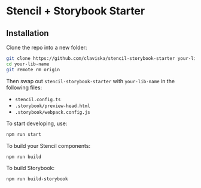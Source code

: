# Stencil + Storybook Starter

## Installation

Clone the repo into a new folder:

```sh
git clone https://github.com/claviska/stencil-storybook-starter your-lib-name
cd your-lib-name
git remote rm origin
```

Then swap out `stencil-storybook-starter` with `your-lib-name` in the following files:

- `stencil.config.ts`
- `.storybook/preview-head.html`
- `.storybook/webpack.config.js`

To start developing, use:

```sh
npm run start
```

To build your Stencil components:

```sh
npm run build
```

To build Storybook:

```sh
npm run build-storybook
```
